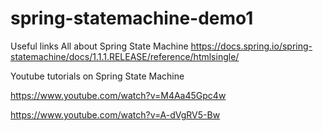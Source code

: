 # spring-statemachine-demo1

Useful links
All about Spring State Machine
https://docs.spring.io/spring-statemachine/docs/1.1.1.RELEASE/reference/htmlsingle/

Youtube tutorials on Spring State Machine

https://www.youtube.com/watch?v=M4Aa45Gpc4w

https://www.youtube.com/watch?v=A-dVgRV5-Bw
